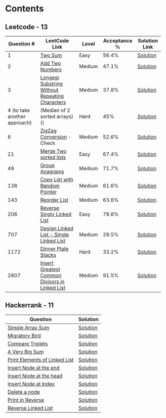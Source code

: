 # Contents

## Leetcode - 13

| Question # | LeetCode Link | Level | Acceptance % | Solution Link | 
|------------|---------------|-------|--------------|---------------|
| 1          | [Two Sum](https://leetcode.com/problems/two-sum/description/) | Easy | 56.4% | [Solution](https://github.com/Nishant94anand/leetcode/blob/main/LeetCodeQuestions/src/leetCodeQuestionsPackage/Q1_TwoSum.java) |
| 2          | [Add Two Numbers](https://leetcode.com/problems/add-two-numbers/description/) | Medium | 47.1% | [Solution](https://github.com/Nishant94anand/leetcode/blob/main/LeetCodeQuestions/src/leetCodeQuestionsPackage/Q2_AddTwoNumbers.java) |
| 3          | [Longest Substring Without Repeating Characters](https://leetcode.com/problems/longest-substring-without-repeating-characters/description) | Medium | 37.8% | [Solution](https://github.com/Nishant94anand/leetcode/blob/main/LeetCodeQuestions/src/leetCodeQuestionsPackage/Q3_LongestNonRepeatingSubstring.java) |
| 4 (to take another approach) | (Median of 2 sorted arrays)() | Hard | 45% | [Solution](https://github.com/Nishant94anand/leetcode/blob/main/LeetCodeQuestions/src/leetCodeQuestionsPackage/Q4_MedianOfTwoSortedArrays.java) |
| 6          | [ZigZag Conversion](https://leetcode.com/problems/zigzag-conversion/description/) - Check| Medium | 52.6% | [Solution](https://github.com/Nishant94anand/leetcode/blob/main/LeetCodeQuestions/src/leetCodeQuestionsPackage/Q6_ZigZagConversion.java) |
| 21         | [Merge Two sorted lists](https://leetcode.com/problems/merge-two-sorted-lists/description/) | Easy | 67.4% | [Solution](https://github.com/Nishant94anand/leetcode/blob/main/LeetCodeQuestions/src/leetCodeQuestionsPackage/Q21_MergeTwoSortedLists.java) |
| 49         | [Group Anagrams](https://leetcode.com/problems/group-anagrams/description/) | Medium | 71.7% | [Solution](https://github.com/Nishant94anand/leetcode/blob/main/LeetCodeQuestions/src/leetCodeQuestionsPackage/Q49_GroupAnagrams.java) |
| 138        | [Copy List with Random Pointer](https://leetcode.com/problems/copy-list-with-random-pointer/description/) | Medium | 61.6% | [Solution](https://github.com/Nishant94anand/leetcode/blob/main/LeetCodeQuestions/src/leetCodeQuestionsPackage/Q138_CopyLinkedListWithRandomPointer.java) |
| 143        | [Reorder List](https://leetcode.com/problems/reorder-list/description/) | Medium | 63.6% | [Solution](https://github.com/Nishant94anand/leetcode/blob/main/LeetCodeQuestions/src/leetCodeQuestionsPackage/Q143_ReorderList.java) |
| 206        | [Reverse Singly Linked List](https://leetcode.com/problems/reverse-linked-list/description/) | Easy | 79.8% | [Solution](https://github.com/Nishant94anand/leetcode/blob/main/LeetCodeQuestions/src/leetCodeQuestionsPackage/Q206_ReverseSinglyLinkedList.java) |
| 707        | [Design Linked List - Single Linked List]() | Medium | 29.5% | [Solution](https://github.com/Nishant94anand/leetcode/blob/main/LeetCodeQuestions/src/leetCodeQuestionsPackage/Q707_DesignSinglyLinkedList.java) |
| 1172       | [Dinner Plate Stacks](https://leetcode.com/problems/dinner-plate-stacks/description/) | Hard | 33.2% | [Solution](https://github.com/Nishant94anand/leetcode/blob/main/LeetCodeQuestions/src/leetCodeQuestionsPackage/Q1172_DinnerPlateStacks.java) |
| 2807       | [Insert Greatest Common Divisors in Linked List](https://leetcode.com/problems/insert-greatest-common-divisors-in-linked-list/description) | Medium | 91.5% | [Solution](https://github.com/Nishant94anand/leetcode/blob/main/LeetCodeQuestions/src/leetCodeQuestionsPackage/Q2807_GCDInSinglyLinkedList.java) |

## Hackerrank - 11

| Question | Solution |
|----------|----------|
| [Simple Array Sum](https://www.hackerrank.com/challenges/simple-array-sum/problem) | [Solution](https://github.com/Nishant94anand/leetcode/blob/main/HackerrankQuestions/src/hackerrankQuestionsPackage/SimpleArraySum.java) |
| [Migratory Bird](https://www.hackerrank.com/challenges/migratory-birds/problem) | [Solution](https://github.com/Nishant94anand/leetcode/blob/main/HackerrankQuestions/src/hackerrankQuestionsPackage/MigratoryBird.java) |
| [Compare Triplets](https://www.hackerrank.com/challenges/compare-the-triplets/problem) | [Solution](https://github.com/Nishant94anand/leetcode/blob/main/HackerrankQuestions/src/hackerrankQuestionsPackage/CompareTriplets.java) |
| [A Very Big Sum](https://www.hackerrank.com/challenges/a-very-big-sum/problem) | [Solution](https://github.com/Nishant94anand/leetcode/blob/main/HackerrankQuestions/src/hackerrankQuestionsPackage/AVeryBigSum.java) |
| [Print Elements of Linked List](https://www.hackerrank.com/challenges/print-the-elements-of-a-linked-list/problem) | [Solution](https://github.com/Nishant94anand/leetcode/blob/main/HackerrankQuestions/src/hackerrankQuestionsPackage/PrintElementsOfLinkedList.java) |
| [Insert Node at the end](https://www.hackerrank.com/challenges/insert-a-node-at-the-tail-of-a-linked-list/problem) | [Solution](https://github.com/Nishant94anand/leetcode/blob/main/HackerrankQuestions/src/hackerrankQuestionsPackage/InsertAtTailOfSinglyLinkedList.java) |
| [Insert Node at the head](https://www.hackerrank.com/challenges/insert-a-node-at-the-head-of-a-linked-list/problem) | [Solution](https://github.com/Nishant94anand/leetcode/blob/main/HackerrankQuestions/src/hackerrankQuestionsPackage/InsertAtHeadOfSinglyLinkedList.java) |
| [Insert Node at Index](https://www.hackerrank.com/challenges/insert-a-node-at-a-specific-position-in-a-linked-list/problem) | [Solution](https://github.com/Nishant94anand/leetcode/blob/main/HackerrankQuestions/src/hackerrankQuestionsPackage/InsertAtIndexOfSinglyLinkedList.java) |
| [Delete a node](https://www.hackerrank.com/challenges/delete-a-node-from-a-linked-list/problem) | [Solution](https://github.com/Nishant94anand/leetcode/blob/main/HackerrankQuestions/src/hackerrankQuestionsPackage/DeleteANode.java) |
| [Print in Reverse](https://www.hackerrank.com/challenges/print-the-elements-of-a-linked-list-in-reverse/problem) | [Solution](https://github.com/Nishant94anand/leetcode/blob/main/HackerrankQuestions/src/hackerrankQuestionsPackage/PrintInReverse.java) |
| [Reverse Linked List](https://www.hackerrank.com/challenges/reverse-a-linked-list/problem) | [Solution](https://github.com/Nishant94anand/leetcode/blob/main/HackerrankQuestions/src/hackerrankQuestionsPackage/ReverseLinkedList.java) |

